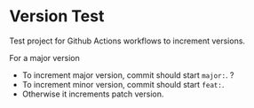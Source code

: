 # Version Test

Test project for Github Actions workflows to increment versions. 

For a major version

- To increment major version, commit should start `major:`. ?
- To increment minor version, commit should start `feat:`.
- Otherwise it increments patch version. 
